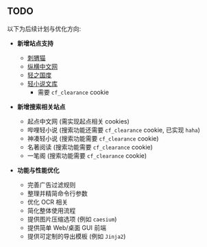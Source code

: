 ## TODO

以下为后续计划与优化方向:

- **新增站点支持**
  - [刺猬猫](https://www.ciweimao.com/)
  - [纵横中文网](https://www.zongheng.com/)
  - [轻之国度](https://www.lightnovel.fun)
  - [轻小说文库](https://www.wenku8.net/)
    - 需要 `cf_clearance` cookie

- **新增搜索相关站点**
  - 起点中文网 (需实现起点相关 cookies)
  - 哔哩轻小说 (搜索功能还需要 `cf_clearance` cookie, 已实现 `haha`)
  - 神凑轻小说 (搜索功能需要 `cf_clearance` cookie)
  - 名著阅读 (搜索功能需要 `cf_clearance` cookie)
  - 一笔阁 (搜索功能需要 `cf_clearance` cookie)

- **功能与性能优化**
  - 完善广告过滤规则
  - 整理并精简命令行参数
  - 优化 OCR 相关
  - 简化整体使用流程
  - 提供图片压缩选项 (例如 `caesium`)
  - 提供简单 Web/桌面 GUI 前端
  - 提供可定制的导出模板 (例如 `Jinja2`)
